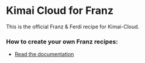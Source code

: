# Kimai Cloud for Franz
This is the official Franz & Ferdi recipe for Kimai-Cloud.

### How to create your own Franz recipes:
* [Read the documentation](https://github.com/meetfranz/plugins)

